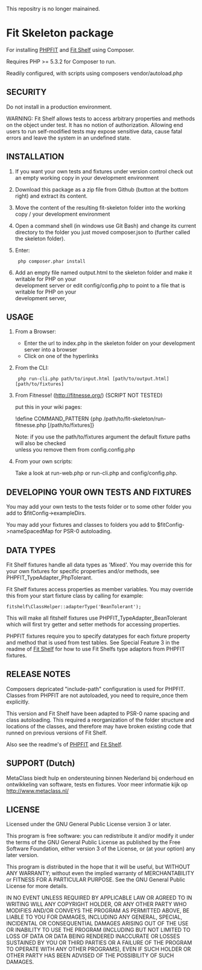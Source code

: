 This repositry is no longer mainained.

Fit Skeleton package 
====================

For installing [PHPFIT](https://github.com/metaclass-nl/phpfit) and [Fit Shelf](https://github.com/metaclass-nl/fit-shelf) using Composer. 

Requires PHP >= 5.3.2 for Composer to run.

Readily configured, with scripts using composers vendor/autoload.php


SECURITY
--------
Do not install in a production environment.

WARNING: Fit Shelf allows tests to access arbitrary properties and methods on the object under test. 
It has no notion of authorization. Allowing end users to run self-modified tests may expose sensitive 
data, cause fatal errors and leave the system in an undefined state. 


INSTALLATION
------------

1. If you want your own tests and fixtures under version control check out an empty working copy 
   in your development environment

2. Download this package as a zip file from Github (button at the bottom right) and extract its content. 

3. Move the content of the resulting fit-skeleton folder into the working copy / your development environment

4. Open a command shell (in windows use Git Bash) and change its current directory to the folder you just moved 
   composer.json to (further called the skeleton folder).

5. Enter:  

		php composer.phar install
  
6. Add an empty file named output.html to the skeleton folder and make it writable for PHP on your  
   development server or edit config/config.php to point to a file that is writable for PHP on your  
   development server,  


USAGE
-----

1. From a Browser: 
   - Enter the url to index.php in the skeleton folder on your development server into a browser  
   - Click on one of the hyperlinks  
   
2. From the CLI:

	    php run-cli.php path/to/input.html [path/to/output.html] [path/to/fixtures]  
	
3) From Fitnesse! (http://fitnesse.org/) (SCRIPT NOT TESTED)

   put this in your wiki pages:  
	
      !define COMMAND_PATTERN {php /path/to/fit-skeleton/run-fitnesse.php [/path/to/fixtures]}  

    Note: if you use the path/to/fixtures argument the default fixture paths will also be checked  
    unless you remove them from config.config.php

4) From your own scripts:  

   Take a look at run-web.php or run-cli.php and config/config.php. 


DEVELOPING YOUR OWN TESTS AND FIXTURES
--------------------------------------

You may add your own tests to the tests folder or to some other folder you add to $fitConfig->exampleDirs.

You may add your fixtures and classes to folders you add to $fitConfig->nameSpacedMap for PSR-0 autoloading.
 
DATA TYPES
----------
Fit Shelf fixtures handle all data types as 'Mixed'. You may override this for your own fixtures 
for specific properties and/or methods, see PHPFIT_TypeAdapter_PhpTolerant.

Fit Shelf fixtures access properties as member variables. You may override this from your start fixture class 
by calling for example:

	fitshelf\ClassHelper::adapterType('BeanTolerant');
	
This will make all fitshelf fixtures use PHPFIT_TypeAdapter_BeanTolerant which will first try 
getter and setter methods for accessing properties.

PHPFIT fixtures require you to specify datatypes for each fixture property and method that is
used from test tables.  See Special Feature 3 in the readme of [Fit Shelf](https://github.com/metaclass-nl/fit-shelf)
for how to use Fit Shelfs type adaptors from PHPFIT fixtures.

RELEASE NOTES
-------------

Composers depricated "include-path" configuration is used for PHPFIT.
Classes from PHPFIT are not autoloaded, you need to require_once them explicitly.

This version and Fit Shelf have been adapted to PSR-0 name spacing and class autoloading.
This required a reorganization of the folder structure and locations of the classes, 
and therefore may have broken existing code that runned on previous versions of Fit Shelf.  

Also see the readme's of [PHPFIT](https://github.com/metaclass-nl/phpfit) and [Fit Shelf](https://github.com/metaclass-nl/fit-shelf).

   
SUPPORT (Dutch)
---------------

MetaClass biedt hulp en ondersteuning binnen Nederland bij onderhoud 
en ontwikkeling van software, tests en fixtures. 
Voor meer informatie kijk op http://www.metaclass.nl/

LICENSE
-------

Licensed under the GNU General Public License version 3 or later.

This program is free software: you can redistribute it and/or modify
it under the terms of the GNU General Public License as published by
the Free Software Foundation, either version 3 of the License, or
(at your option) any later version.

This program is distributed in the hope that it will be useful,
but WITHOUT ANY WARRANTY; without even the implied warranty of
MERCHANTABILITY or FITNESS FOR A PARTICULAR PURPOSE.  See the
GNU General Public License for more details.

IN NO EVENT UNLESS REQUIRED BY APPLICABLE LAW OR AGREED TO IN WRITING
WILL ANY COPYRIGHT HOLDER, OR ANY OTHER PARTY WHO MODIFIES AND/OR CONVEYS
THE PROGRAM AS PERMITTED ABOVE, BE LIABLE TO YOU FOR DAMAGES, INCLUDING ANY
GENERAL, SPECIAL, INCIDENTAL OR CONSEQUENTIAL DAMAGES ARISING OUT OF THE
USE OR INABILITY TO USE THE PROGRAM (INCLUDING BUT NOT LIMITED TO LOSS OF
DATA OR DATA BEING RENDERED INACCURATE OR LOSSES SUSTAINED BY YOU OR THIRD
PARTIES OR A FAILURE OF THE PROGRAM TO OPERATE WITH ANY OTHER PROGRAMS),
EVEN IF SUCH HOLDER OR OTHER PARTY HAS BEEN ADVISED OF THE POSSIBILITY OF
SUCH DAMAGES.


